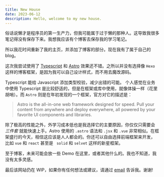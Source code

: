 ```yaml
---
title: New House
date: 2023-06-12
description: Hello, welcome to my new house.
---
```


俗话说懒才是程序员的第一生产力，但我可能属于过于懒的那种人。这导致我很多笔记得没有保存下来。我想我应该有个博客去保存我的学习笔记。

所以我花时间重新了我的主页，并添加了博客的部分。现在我有了属于自己的 blog。

这次我尝试使用了 [Typescript](https://www.typescriptlang.org/) 和 [Astro](https://astro.build/) 效果还不错。之所以并没有选择像 `Hexo` 这样的博客框架，是因为我可以自己设计样式，而不用去魔改源码。

Typescript 能给 Javascript 添加类型校验，减少出错的可能。 个人感觉在业务中使用 Typescript 是比较舒适的，但是在框架或库中使用，就像体操一样（花里胡哨）。而 `Astro` 则是在年初发现的一个框架，官方对它的描述是：

> Astro is the all-in-one web framework designed for speed. Pull your content from anywhere and deploy everywhere, all powered by your favorite UI components and libraries.

除了极高的性能之外，外学习成本低也是我选择它的主要原因，你仅仅只需要会 _三件套_ 就能快速上手。Astro 使用的 `.astro` 语法和 `.jsx` 和 `.vue` 非常相似。在框架盛行的今天，相信这应该是人人都会的。你还可以自由选择前端框架来开发， 比如 `vue` 和 `react` 甚至是 ` solid` 和 `selvet` 这样的新星框架。

至于博客，未来可能会放一些 Demo 在这里，或者其他什么的。我也不知道，我没有太多灵感。

最后该网站仍在 WIP，如果你有任何想法或建议，请通过 [email](mailto:chengxi24@163.com) 告诉我。谢谢!
